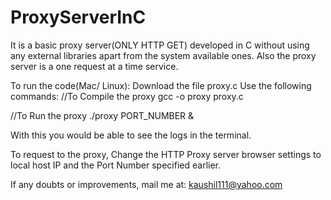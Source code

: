 # ProxyServerInC
It is a basic proxy server(ONLY HTTP GET) developed in C without using any external libraries apart from the system available ones. Also the proxy server is a one request at a time service.

To run the code(Mac/ Linux):
Download the file proxy.c
Use the following commands: 
//To Compile the proxy
gcc -o proxy proxy.c

//To Run the proxy
./proxy PORT_NUMBER &

With this you would be able to see the logs in the terminal.

To request to the proxy,
Change the HTTP Proxy server browser settings to local host IP and the Port Number specified earlier.

If any doubts or improvements, mail me at: kaushil111@yahoo.com
